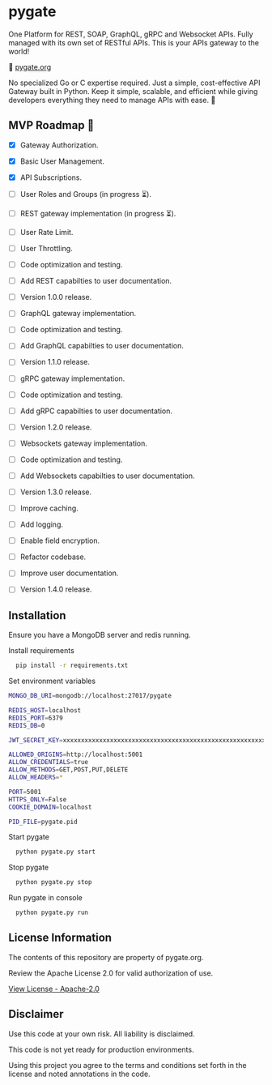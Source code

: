# pygate

One Platform for REST, SOAP, GraphQL, gRPC and Websocket APIs. Fully managed with its own set of RESTful APIs. This is your APIs gateway to the world!

🔗 [pygate.org](https://pygate.org)

No specialized Go or C expertise required. Just a simple, cost-effective API Gateway built in Python. Keep it simple, scalable, and efficient while giving developers everything they need to manage APIs with ease. 🐍

## MVP Roadmap 🚀
- [x]  Gateway Authorization.
- [x]  Basic User Management.
- [x]  API Subscriptions.
- [ ]  User Roles and Groups (in progress ⏳).
- [ ]  REST gateway implementation (in progress ⏳).
- [ ]  User Rate Limit.
- [ ]  User Throttling.
- [ ]  Code optimization and testing.
- [ ]  Add REST capabilties to user documentation.
- [ ]  Version 1.0.0 release.
- [ ]  GraphQL gateway implementation.
- [ ]  Code optimization and testing.
- [ ]  Add GraphQL capabilties to user documentation.
- [ ]  Version 1.1.0 release.
- [ ]  gRPC gateway implementation.
- [ ]  Code optimization and testing.
- [ ]  Add gRPC capabilties to user documentation.
- [ ]  Version 1.2.0 release.
- [ ]  Websockets gateway implementation.
- [ ]  Code optimization and testing.
- [ ]  Add Websockets capabilties to user documentation.
- [ ]  Version 1.3.0 release.
- [ ]  Improve caching.
- [ ]  Add logging.
- [ ]  Enable field encryption.
- [ ]  Refactor codebase.
- [ ]  Improve user documentation.
- [ ]  Version 1.4.0 release.



## Installation

Ensure you have a MongoDB server and redis running.

Install requirements

```bash
  pip install -r requirements.txt
```

Set environment variables
```bash
MONGO_DB_URI=mongodb://localhost:27017/pygate

REDIS_HOST=localhost
REDIS_PORT=6379
REDIS_DB=0

JWT_SECRET_KEY=xxxxxxxxxxxxxxxxxxxxxxxxxxxxxxxxxxxxxxxxxxxxxxxxxxxxxxxxxxxxxxxx

ALLOWED_ORIGINS=http://localhost:5001
ALLOW_CREDENTIALS=true
ALLOW_METHODS=GET,POST,PUT,DELETE
ALLOW_HEADERS=*

PORT=5001
HTTPS_ONLY=False
COOKIE_DOMAIN=localhost

PID_FILE=pygate.pid
```

Start pygate
    
```bash
  python pygate.py start
```

Stop pygate
    
```bash
  python pygate.py stop
```

Run pygate in console
    
```bash
  python pygate.py run
```



## License Information

The contents of this repository are property of pygate.org.

Review the Apache License 2.0 for valid authorization of use.

[View License - Apache-2.0](https://www.apache.org/licenses/LICENSE-2.0)



## Disclaimer

Use this code at your own risk. All liability is disclaimed.

This code is not yet ready for production environments.

Using this project you agree to the terms and conditions set forth in the license and noted annotations in the code.
